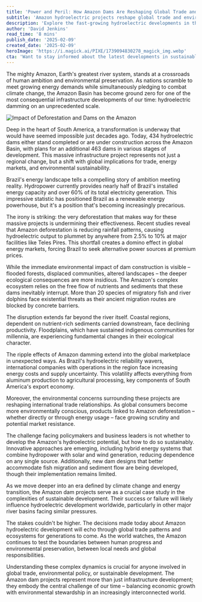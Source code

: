 ```yaml
---
title: 'Power and Peril: How Amazon Dams Are Reshaping Global Trade and Environmental Future'
subtitle: 'Amazon hydroelectric projects reshape global trade and environmental landscape'
description: 'Explore the fast-growing hydroelectric developments in the Amazon Basin and their far-reaching implications on global trade, energy markets, and environmental sustainability. Discover how Brazil's ambitious projects are impacting international markets, local ecosystems, and the critical balance between development and conservation.'
author: 'David Jenkins'
read_time: '8 mins'
publish_date: '2025-02-09'
created_date: '2025-02-09'
heroImage: 'https://i.magick.ai/PIXE/1739094830278_magick_img.webp'
cta: 'Want to stay informed about the latest developments in sustainable infrastructure and global trade? Follow us on LinkedIn for expert analysis and insights into the future of environmental economics.'
---
```


The mighty Amazon, Earth's greatest river system, stands at a crossroads of human ambition and environmental preservation. As nations scramble to meet growing energy demands while simultaneously pledging to combat climate change, the Amazon Basin has become ground zero for one of the most consequential infrastructure developments of our time: hydroelectric damming on an unprecedented scale.

![Impact of Deforestation and Dams on the Amazon](https://i.magick.ai/PIXE/1739094830282_magick_img.webp)

Deep in the heart of South America, a transformation is underway that would have seemed impossible just decades ago. Today, 434 hydroelectric dams either stand completed or are under construction across the Amazon Basin, with plans for an additional 463 dams in various stages of development. This massive infrastructure project represents not just a regional change, but a shift with global implications for trade, energy markets, and environmental sustainability.

Brazil's energy landscape tells a compelling story of ambition meeting reality. Hydropower currently provides nearly half of Brazil's installed energy capacity and over 60% of its total electricity generation. This impressive statistic has positioned Brazil as a renewable energy powerhouse, but it's a position that's becoming increasingly precarious.

The irony is striking: the very deforestation that makes way for these massive projects is undermining their effectiveness. Recent studies reveal that Amazon deforestation is reducing rainfall patterns, causing hydroelectric output to plummet by anywhere from 2.5% to 10% at major facilities like Teles Pires. This shortfall creates a domino effect in global energy markets, forcing Brazil to seek alternative power sources at premium prices.

While the immediate environmental impact of dam construction is visible – flooded forests, displaced communities, altered landscapes – the deeper ecological consequences are more insidious. The Amazon's complex ecosystem relies on the free flow of nutrients and sediments that these dams inevitably interrupt. More than 20 species of migratory fish and river dolphins face existential threats as their ancient migration routes are blocked by concrete barriers.

The disruption extends far beyond the river itself. Coastal regions, dependent on nutrient-rich sediments carried downstream, face declining productivity. Floodplains, which have sustained indigenous communities for millennia, are experiencing fundamental changes in their ecological character.

The ripple effects of Amazon damming extend into the global marketplace in unexpected ways. As Brazil's hydroelectric reliability wavers, international companies with operations in the region face increasing energy costs and supply uncertainty. This volatility affects everything from aluminum production to agricultural processing, key components of South America's export economy.

Moreover, the environmental concerns surrounding these projects are reshaping international trade relationships. As global consumers become more environmentally conscious, products linked to Amazon deforestation – whether directly or through energy usage – face growing scrutiny and potential market resistance.

The challenge facing policymakers and business leaders is not whether to develop the Amazon's hydroelectric potential, but how to do so sustainably. Innovative approaches are emerging, including hybrid energy systems that combine hydropower with solar and wind generation, reducing dependence on any single source. Additionally, new dam designs that better accommodate fish migration and sediment flow are being developed, though their implementation remains limited.

As we move deeper into an era defined by climate change and energy transition, the Amazon dam projects serve as a crucial case study in the complexities of sustainable development. Their success or failure will likely influence hydroelectric development worldwide, particularly in other major river basins facing similar pressures.

The stakes couldn't be higher. The decisions made today about Amazon hydroelectric development will echo through global trade patterns and ecosystems for generations to come. As the world watches, the Amazon continues to test the boundaries between human progress and environmental preservation, between local needs and global responsibilities.

Understanding these complex dynamics is crucial for anyone involved in global trade, environmental policy, or sustainable development. The Amazon dam projects represent more than just infrastructure development; they embody the central challenge of our time – balancing economic growth with environmental stewardship in an increasingly interconnected world.